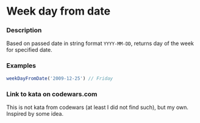 # Week day from date

### Description
Based on passed date in string format `YYYY-MM-DD`, returns day of the week for specified date.

### Examples
```javascript
weekDayFromDate('2009-12-25') // Friday
```

### Link to kata on codewars.com
This is not kata from codewars (at least I did not find such), but my own. Inspired by some idea.
